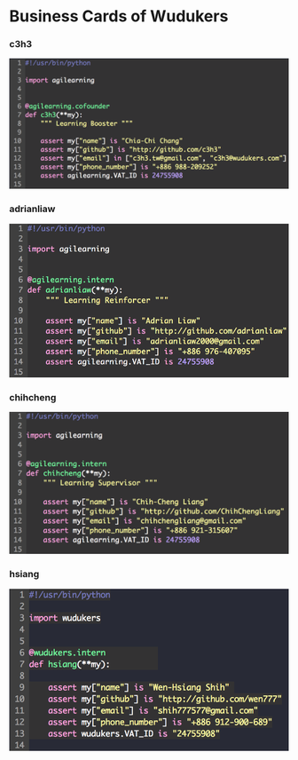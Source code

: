 Business Cards of Wudukers
======================

### c3h3
![](images/c3h3.png)

### adrianliaw
![](images/adrianliaw.png)

### chihcheng
![](images/chihcheng.png)

### hsiang
![](images/hsiang.png)
